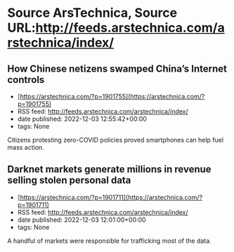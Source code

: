 # Source ArsTechnica, Source URL:http://feeds.arstechnica.com/arstechnica/index/

## How Chinese netizens swamped China’s Internet controls
 - [https://arstechnica.com/?p=1901755](https://arstechnica.com/?p=1901755)
 - RSS feed: http://feeds.arstechnica.com/arstechnica/index/
 - date published: 2022-12-03 12:55:42+00:00
 - tags: None

Citizens protesting zero-COVID policies proved smartphones can help fuel mass action.

## Darknet markets generate millions in revenue selling stolen personal data
 - [https://arstechnica.com/?p=1901711](https://arstechnica.com/?p=1901711)
 - RSS feed: http://feeds.arstechnica.com/arstechnica/index/
 - date published: 2022-12-03 12:01:00+00:00
 - tags: None

A handful of markets were responsible for trafficking most of the data.
